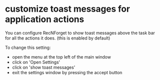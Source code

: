 # customize toast messages for application actions
You can configure RecNForget to show toast messages above the task bar for all the actions it does.
(this is enabled by default)

To change this setting:
- open the menu at the top left of the main window
- click on 'Open Settings'
- click on 'show toast messages'
- exit the settings window by pressing the accept button
